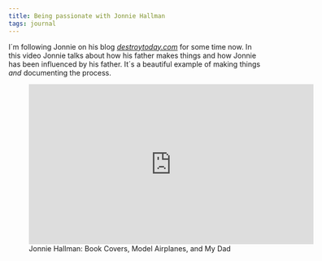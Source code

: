 ```yaml
---
title: Being passionate with Jonnie Hallman
tags: journal
---
```

I´m following Jonnie on his blog [<cite>destroytoday.com</cite>](https://destroytoday.com) for some time now. In this video Jonnie talks about how his father makes things and how Jonnie has been influenced by his father. It´s a beautiful example of making things <em>and</em> documenting the process.

<figure>
<iframe width="560" height="315" src="https://www.youtube.com/embed/yV__6IFutwU" title="YouTube video player" frameborder="0" allow="accelerometer; autoplay; clipboard-write; encrypted-media; gyroscope; picture-in-picture; web-share" allowfullscreen></iframe>
<figcaption>Jonnie Hallman: Book Covers, Model Airplanes, and My Dad</figcaption>
</figure>